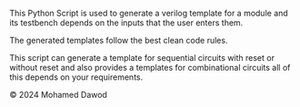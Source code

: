 This Python Script is used to generate a verilog template for a module and its testbench depends on the inputs that the user enters them.

The generated templates follow the best clean code rules.

This script can generate a template for sequential circuits with reset or without reset and also provides a templates for combinational circuits all of this depends on your requirements.

© 2024 Mohamed Dawod
